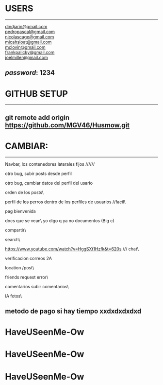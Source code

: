 # USERS
----------------------------------------------------
dindjarin@gmail.com\
pedropascal@gmail.com\
nicolascage@gmail.com\
micahsloat@gmail.com\
mclovin@gmail.com\
frankpalicky@gmail.com\
joelmiller@gmail.com

*password*: 1234
----------------------------------------------------

# GITHUB SETUP
----------------------------------------------------
git remote add origin https://github.com/MGV46/Husmow.git
----------------------------------------------------

# CAMBIAR:
---------------------------------------------------
Navbar, los contenedores laterales fijos //////

otro bug, subir posts desde perfil

otro bug, cambiar datos del perfil del usario

orden de los posts\



perfil de los perros dentro de los perfiles de usuarios //facil\


pag bienvenida


docs que se vean\ yo digo q ya no documentos (Big c)


compartir\


search\

https://www.youtube.com/watch?v=HggSXt1Hzfk&t=620s  /// chat\

verificacion correos 2A

location /post\

friends request error\

comentarios subir comentarios\

IA fotos\



metodo de pago si hay tiempo xxdxdxdxdxd
-------------------------------------------------------
# HaveUSeenMe-Ow
# HaveUSeenMe-Ow
# HaveUSeenMe-Ow
